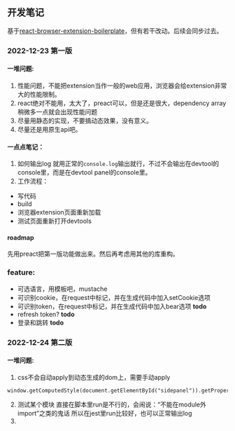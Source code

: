 ## 开发笔记

基于[react-browser-extension-boilerplate](https://github.com/maxieluan/react-browser-extension-boilerplate)，但有若干改动。后续会同步过去。

### 2022-12-23 第一版
#### 一堆问题:
1. 性能问题，不能把extension当作一般的web应用，浏览器会给extension非常大的性能限制。
2. react绝对不能用，太大了，preact可以，但是还是很大，dependency array稍微多一点就会出现性能问题
3. 尽量用静态的实现，不要搞动态效果，没有意义。
4. 尽量还是用原生api吧。

#### 一点点笔记：
1. 如何输出log
就用正常的`console.log`输出就行，不过不会输出在devtool的console里，而是在devtool panel的console里。
2. 工作流程：
* 写代码
* build
* 浏览器extension页面重新加载
* 测试页面重新打开devtools

#### roadmap
先用preact把第一版功能做出来。然后再考虑用其他的库重构。

### feature:
* 可选语言，用模板吧，mustache
* 可识别cookie，在request中标记，并在生成代码中加入setCookie选项
* 可识别token，在request中标记，并在生成代码中加入bear选项 __todo__
* refresh token?  __todo__
* 登录和跳转 __todo__

### 2022-12-24 第二版
#### 一堆问题:
1. css不会自动apply到动态生成的dom上，需要手动apply
```
window.getComputedStyle(document.getElementById("sidepanel")).getPropertyValue("width")
```
2. 测试某个模块
直接在脚本里run是不行的，会闹说：“不能在module外import”之类的鬼话
所以在jest里run比较好，也可以正常输出log
3. 